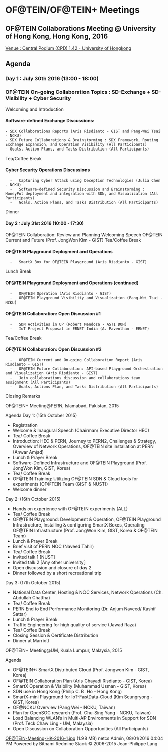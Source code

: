# OF@TEIN/OF@TEIN+ Meetings
## OF@TEIN Collaborations Meeting @ University of Hong Kong, Hong Kong, 2016

[Venue : Central Podium (CPD) 1.42 - University of Hongkong](http://www.maps.hku.hk/?type=Locations&id=195&lang=en&name=Central%20Podium%20Levels%20(CPD))


## Agenda

### Day 1 : July 30th 2016 (13:00 - 18:00)
### OF@TEIN On-going Collaboration Topics : SD-Exchange + SD-Visibility + Cyber Security

 Welcoming and Introduction

#### Software-defined Exchange Discussions:
    - SDX Collaborations Reports (Aris Risdianto - GIST and Pang-Wei Tsai - NCKU)
    - SDX Future Collaborations & Brainstorming : SDX Framework, Routing Exchange Expansion, and Operation Visibility (All Participants)
    - Goals, Action Plans, and Tasks Distribution (All Participants)

Tea/Coffee Break
#### Cyber Security Operations Discussions
      -   Capturing Cyber Attack using Deception Technologies (Julia Chen - NCKU)
      -   Software-defined Security Discussion and Brainstorming : HoneyPot deployment and integration with SDN, and Visualization (All Participants)
      -   Goals, Action Plans, and Tasks Distribution (All Participants)

Dinner

#### Day 2 : July 31st 2016 (10:00 - 17:30)
OF@TEIN Collaboration: Review and Planning
Welcoming Speech
OF@TEIN Current and Future (Prof. JongWon Kim - GIST)
Tea/Coffee Break
#### OF@TEIN Playground Deployment and Operations
      -   SmartX Box for OF@TEIN Playground (Aris Risdianto - GIST)

Lunch Break
#### OF@TEIN Playground Deployment and Operations (continued)
      -   OF@TEIN Operation (Aris Risdianto - GIST)
      -   OF@TEIN Playground Visibility and Visualization (Pang-Wei Tsai - NCKU)

#### OF@TEIN Collaboration: Open Discussion #1
      -   SDN Activities in UP (Robert Mendoza - ASTI DOH)
      -   IoT Project Proposal in ERNET India (A. Paventhan - ERNET)

Tea/Coffee Break
#### OF@TEIN Collaboration: Open Discussion #2
      -   OF@TEIN Current and On-going Collaboration Report (Aris Risdianto - GIST)
      -   OF@TEIN Future Collaboration: API-based Playground Orchestration and Visualization (Aris Risdianto - GIST)
      -   Join collaborations discussion and collaborations team assignment (All Participants)
      -   Goals, Actions Plan, and Tasks Distribution (All Participants)

Closing Remarks

OF@TEIN+ Meeting@PERN, Islamabad, Pakistan, 2015

Agenda
Day 1: (15th October 2015)
  -   Registration
  -   Welcome & Inaugural Speech (Chairman/ Executive Director HEC)
  -   Tea/ Coffee Break
  -   Introduction: HEC & PERN, Journey to PERN2, Challenges & Strategy, Overview of Network Operations, OF@TEIN site installation at PERN (Anwar Amjad)
  -   Lunch & Prayer Break
  -   Software-Defined Infrastructure and OF@TEIN Playground (Prof. JongWon Kim, GIST, Korea)
  -   Tea/ Coffee Break
  -   OF@TEIN Training: Utilizing OF@TEIN SDN & Cloud tools for experiments (OF@TEIN Team (GIST & NUST))
  -   Welcome dinner

Day 2: (16th October 2015)
  -   Hands on experience with OF@TEIN experiments (ALL)
  -   Tea/ Coffee Break
  -   OF@TEIN Playground: Development & Operation, OF@TEIN Playground Infrastructure, Installing & configuring SmartX Boxes, Operating OF@TEIN Infrastructure (Prof. JongWon Kim, GIST, Korea & OF@TEIN Team)
  -   Lunch & Prayer Break
  -   Brief visit of PERN NOC (Naveed Tahir)
  -   Tea/ Coffee Break
  -   Invited talk 1 [NUST]
  -   Invited talk 2 [Any other university]
  -   Open discussion and closure of day 2
  -   Dinner followed by a short recreational trip

Day 3: (17th October 2015)
  -   National Data Center, Hosting & NOC Services, Network Operations (Ch. Abdullah Chattha)
  -   Tea/ Coffee Break
  -   PERN End to End Performance Monitoring (Dr. Anjum Naveed/ Kashif Sattar)
  -   Lunch & Prayer Break
  -   Traffic Engineering for high quality of service (Jawad Raza)
  -   Tea/ Coffee Break
  -   Closing Session & Certificate Distribution
  -   Dinner at Marriott

OF@TEIN+ Meeting@UM, Kuala Lumpur, Malaysia, 2015

Agenda
  -   OF@TEIN+: SmartX Distributed Cloud (Prof. Jongwon Kim - GIST, Korea)
  -   OF@TEIN Collaboration Plan (Aris Chayadi Risdianto - GIST, Korea)
  -   SmartX Operation & Visibility (Muhammad Usman - GIST, Korea)
  -   SDN use in Hong Kong (Philip C. B. Ho - Hong Kong)
  -   SmartX-mini Playground for IoT-FastData-Cloud (Kim Seungryong - GIST, Korea)
  -   OF@NCKU Overview (Pang Wei - NCKU, Taiwan)
  -   Plan for OpenSOC research (Prof. Chu-Sing Yang - NCKU, Taiwan)
  -   Load Balancing WLAN’s in Multi-AP Environments in Support for SDN (Prof. Teck Chaw Ling - UM, Malaysia)
  -   Open Discussion on Collaboration Opportunities (All Participants)

OF@TEIN-Meeting-HK-2016-1.jpg (1.98 MB) netcs Admin, 08/01/2016 04:04 PM
Powered by Bitnami Redmine Stack © 2006-2015 Jean-Philippe Lang
